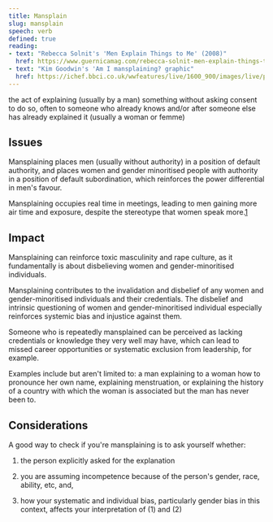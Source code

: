 ```yaml
---
title: Mansplain
slug: mansplain
speech: verb
defined: true
reading:
- text: "Rebecca Solnit's 'Men Explain Things to Me' (2008)"
  href: https://www.guernicamag.com/rebecca-solnit-men-explain-things-to-me/
- text: "Kim Goodwin's 'Am I mansplaining? graphic"
  href: https://ichef.bbci.co.uk/wwfeatures/live/1600_900/images/live/p0/6f/zj/p06fzjxg.jpg
---
```


the act of explaining (usually by a man) something without asking consent to do so, often to someone who already knows and/or after someone else has already explained it (usually a woman or femme)

## Issues

Mansplaining places men (usually without authority) in a position of default authority, and places women and gender minoritised people with authority in a position of default subordination, which reinforces the power differential in men's favour.

Mansplaining occupies real time in meetings, leading to men gaining more air time and exposure, despite the stereotype that women speak more.[1](https://slate.com/human-interest/2013/02/do-women-talk-more-the-answer-is-no-but-the-belief-persists-despite-the-evidence.html)

## Impact

Mansplaining can reinforce toxic masculinity and rape culture, as it fundamentally is about disbelieving women and gender-minoritised individuals.

Mansplaining contributes to the invalidation and disbelief of any women and gender-minoritised individuals and their credentials. The disbelief and intrinsic questioning of women and gender-minoritised individual especially reinforces systemic bias and injustice against them.

Someone who is repeatedly mansplained can be perceived as lacking credentials or knowledge they very well may have, which can lead to missed career opportunities or systematic exclusion from leadership, for example.

Examples include but aren't limited to: a man explaining to a woman how to pronounce her own name, explaining menstruation, or explaining the history of a country with which the woman is associated but the man has never been to.  

## Considerations

A good way to check if you're mansplaining is to ask yourself whether:

1. the person explicitly asked for the explanation

2. you are assuming incompetence because of the person's gender, race, ability, etc, and,

3. how your systematic and individual bias, particularly gender bias in this context, affects your interpretation of (1) and (2)
